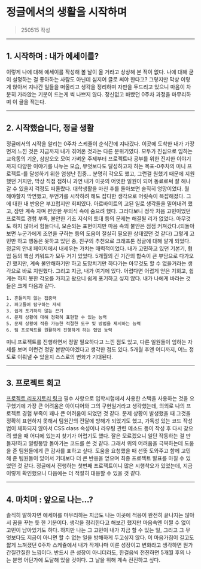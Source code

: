 # 정글에서의 생활을 시작하며

> 250515 작성
* * *

## 1. 시작하며 : 내가 에세이를?

이렇게 나에 대해 에세이를 작성해 볼 날이 올 거라고 상상해 본 적이 없다. 나에 대해 굳이 설명하는 걸 좋아하는 사람도 아닌데 심지어 글로 써야 한다고? 그렇지만 막상 이렇게 앉아서 지나간 일들을 떠올리고 생각을 정리하며 자판을 두드리고 있으니 마음이 차분히 가라앉는 기분이 드는게 썩 나쁘지 않다.
정신없고 바빴던 0주차 과정을 마무리하며 이 글을 적는다.
* * *

## 2. 시작했습니다, 정글 생활

정글에서의 시작을 알리는 0주차 스케쥴이 순식간에 지나갔다. 이곳에 도착한 내가 가장 먼저 느낀 것은 지금까지 내가 겪어온 것과는 다른 분위기였다. 모두가 진심으로 임하는 교육동의 기운, 삼삼오오 모여 가벼운 주제부터 프로젝트나 공부를 위한 진지한 이야기까지 다양한 이야기를 나누는 모습, 무엇보다도 달성하고자 하는 목표-0주차의 미니 프로젝트-를 달성하기 위한 엄청난 집중... 분명히 각오도 했고, 그런걸 원했기 때문에 지원했던 거지만, 막상 직접 접하니 과연 내가 이곳의 어엿한 일원이 되어 동료로써 잘 해나갈 수 있을지 걱정도 떠올랐다.
대학생활을 마친 후를 돌아보면 솔직히 엉망이었다. 뭘 해야할지 막연했고, 무언가를 시작하려 해도 잡다한 생각으로 머릿속이 복잡해졌다. 그에 대한 내 반응은 부끄럽지만 회피였다. 아르바이트의 고된 일로 생각들을 밀어내려 했고, 잠만 계속 자며 편안한 무의식 속에 숨으려 했다. 그러다보니 정작 처음 고민이었던 프로젝트 경험 부족, 불안한 기초 지식의 토대 등의 문제는 해결될 리가 없었다. 아무것도 하지 않아서 힘들다니, 모순되는 표현이지만 마음 속의 불안은 점점 커져갔다.(되돌아보면 누군가에게 조언을 구하는 등의 도움이 절실히 필요한 상태였던 것 같다) 그렇게 고민만 하고 행동은 못하고 있던 중, 친구의 추천으로 크래프톤 정글에 대해 알게 되었다. 정글의 안내 페이지에서 내세우는 가치는 매력적이었다. 내가 고민하고 있던 기본기, 협업 등의 핵심 키워드가 모두 거기 있었다. 5개월의 긴 기간의 합숙이 큰 부담으로 다가오긴 했지만, 계속 불안해하기만 하고 도망치기만 하다가는 아무것도 할 수 없을거라는 생각으로 바로 지원했다. 그리고 지금, 내가 여기에 있다. 어렵다면 어렵게 얻은 기회고, 쉽게는 하지 못한 각오를 가지고 왔으니 쉽게 포기하고 싶지 않다.
내가 나에게 바라는 것들은 크게 다음과 같다.

    1. 흔들리지 않는 집중력
    2. 파고들어 탐구하는 자세
    3. 쉽게 포기하지 않는 끈기
    4. 문제 상황에 대해 정확히 표현할 수 있는 능력
    5. 문제 상황에 적용 가능한 적절한 도구 및 방법을 제시하는 능력
    6. 팀 프로젝트를 원활하게 진행하게 하는 협업 능력

미니 프로젝트를 진행하면서 정말 필요하다고 느낀 점도 있고, 다른 일원들이 임하는 자세를 보며 이런건 정말 본받아야겠다고 생각한 점도 있다. 5개월 후엔 어디까지, 어느 정도로 이뤄낼 수 있을지 스스로의 변화가 기대된다.
* * *

## 3. 프로젝트 회고

[프로젝트 리포지토리 링크](https://github.com/KraftonJungleWeek0/jungle-index)
필수 사항으로 입학시험에서 사용한 스택을 사용하는 것을 요구했기에 가장 큰 어려움은 아이디어와 그의 구현일거라고 생각했는데, 의외로 나의 프로젝트 경험 부족이 꽤나 큰 어려움이 되었던 것 같다. 문제 상황이 발생했을 때 그것을 정확히 표현하지 못해서 팀원간의 전달에 방해가 되었기도 했고, 가독성 있는 코드 작성법이 체화되지 않아서 CSS class 속성이나 라우팅 관련 메소드 등이 작성 후 다시 찾으려 했을 때 어디에 있는지 찾기가 어렵기도 했다. 잘은 모르겠으니 일단 작동하는 걸 만들자!하고 얼렁뚱땅 돌아가는 코드를 쓴 것 같다.
그래서 위의 어려움을 극복하는데 도움을 준 팀원들에게 큰 감사를 표하고 싶다. 도움을 요청했을 때 선뜻 도와주고 함께 고민해 준 팀원들이 있어서 기대보다 더 큰 반응을 얻으며 최종 프로젝트 발표를 마칠 수 있었던 것 같다. 정글에서 진행하는 첫번째 프로젝트이니 많은 시행착오가 있었는데, 지금 이렇게 확인했으니 다음에는 더 적절히 대응할 수 있을 것 같다.
* * *

## 4. 마치며 : 앞으로 나는...?

솔직히 말하자면 에세이를 마무리하는 지금도 나는 이곳에 적응이 완전히 끝나지는 않아서 꿈을 꾸는 듯 한 기분이다. 생각을 정리한다고 해보긴 했지만 마음속엔 어쩔 수 없이 고민이 남아있기도 하다. 하지만 나는 그 고민이 내가 지금 할 수 있는 일, 그리고 그 무엇보다도 지금이 아니면 할 수 없는 일을 방해하게 두고싶지 않다. 이 마음가짐이 길고도 짧게 느껴졌던 0주차 스케쥴에서 내가 작게나마 이룬 성장이고 변화라고 생각하면 뭔가 간질간질한 느낌이다. 반드시 큰 성장이 아니더라도, 한걸음씩 전진하면 5개월 후의 나는 분명 어딘가에 도달해 있을 것이다. 그 날을 위해 계속 전진하고 싶다.
